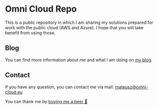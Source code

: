 # Omni Cloud Repo
This is a public repository in which I am sharing my solutions prepared for work with the public cloud (AWS and Azure). I hope that you will take benefit from using those.

## Blog
You can find more information about me and what I am doing on [my blog](https://omni-cloud.eu).

## Contact
If you have any question, you can contact me via mail: <mateusz@omni-cloud.eu>

You can thank me by [buying me a beer 🍺](https://paypal.me/omnicloudeu)